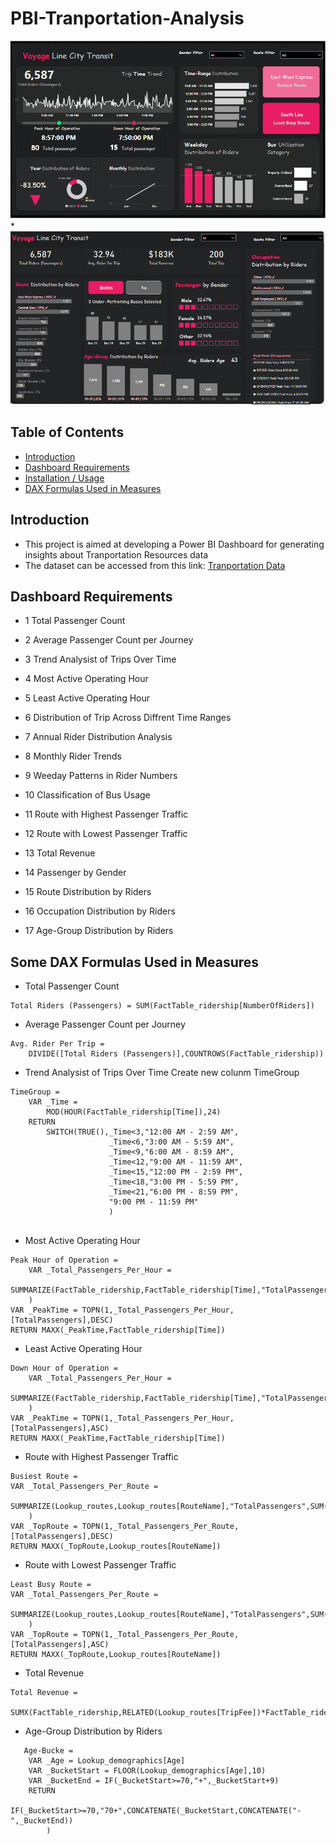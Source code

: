# PBI-Tranportation-Analysis


![Dashboard Image_1](https://github.com/quynhnguyenuet/Dash_Board_Project/blob/main/Transportation%20Resources/Image/Report_1.PNG "Final Dashboard Image")
*
![Dashboard Image_2](https://github.com/quynhnguyenuet/Dash_Board_Project/blob/main/Transportation%20Resources/Image/Report_2.png "Final Dashboard Image")
## Table of Contents
* [Introduction](#Introduction)
* [Dashboard Requirements](#Dashboard-Requirements)
* [Installation / Usage](#Installation--Usage)
* [DAX Formulas Used in Measures](#DAX-Formulas-Used-in-Measures)
## Introduction
* This project is aimed at developing a Power BI Dashboard for generating insights about Tranportation Resources data
* The dataset can be accessed from this link: [Tranportation Data](https://github.com/quynhnguyenuet/Dash_Board_Project/tree/main/Transportation%20Resources/Data)
## Dashboard Requirements
* 1 Total Passenger Count

* 2 Average Passenger Count per Journey

* 3 Trend Analysist of Trips Over Time

* 4 Most Active Operating Hour

* 5 Least Active Operating Hour

* 6 Distribution of Trip Across Diffrent Time Ranges

* 7 Annual Rider Distribution Analysis

* 8 Monthly Rider Trends

* 9 Weeday Patterns in Rider Numbers

* 10 Classification of Bus Usage

* 11 Route with Highest Passenger Traffic

* 12 Route with Lowest Passenger Traffic

* 13 Total Revenue

* 14 Passenger by Gender

* 15 Route Distribution by Riders

* 16 Occupation Distribution by Riders

* 17 Age-Group Distribution by Riders
## Some DAX Formulas Used in Measures
* Total Passenger Count
```dax
Total Riders (Passengers) = SUM(FactTable_ridership[NumberOfRiders])
```
*  Average Passenger Count per Journey
```dax
Avg. Rider Per Trip = 
    DIVIDE([Total Riders (Passengers)],COUNTROWS(FactTable_ridership))
```
*  Trend Analysist of Trips Over Time
Create new colunm TimeGroup
```dax
TimeGroup = 
    VAR _Time = 
        MOD(HOUR(FactTable_ridership[Time]),24)
    RETURN
        SWITCH(TRUE(),_Time<3,"12:00 AM - 2:59 AM",
                      _Time<6,"3:00 AM - 5:59 AM",
                      _Time<9,"6:00 AM - 8:59 AM",
                      _Time<12,"9:00 AM - 11:59 AM",
                      _Time<15,"12:00 PM - 2:59 PM",
                      _Time<18,"3:00 PM - 5:59 PM",
                      _Time<21,"6:00 PM - 8:59 PM",
                      "9:00 PM - 11:59 PM"
                      )
    
```
* Most Active Operating Hour
```dax
Peak Hour of Operation = 
    VAR _Total_Passengers_Per_Hour =
    SUMMARIZE(FactTable_ridership,FactTable_ridership[Time],"TotalPassengers",SUM(FactTable_ridership[NumberOfRiders])
    )
VAR _PeakTime = TOPN(1,_Total_Passengers_Per_Hour,[TotalPassengers],DESC)
RETURN MAXX(_PeakTime,FactTable_ridership[Time])
```
* Least Active Operating Hour
```dax
Down Hour of Operation = 
    VAR _Total_Passengers_Per_Hour =
    SUMMARIZE(FactTable_ridership,FactTable_ridership[Time],"TotalPassengers",SUM(FactTable_ridership[NumberOfRiders])
    )
VAR _PeakTime = TOPN(1,_Total_Passengers_Per_Hour,[TotalPassengers],ASC)
RETURN MAXX(_PeakTime,FactTable_ridership[Time])
```
* Route with Highest Passenger Traffic
```dax
Busiest Route = 
VAR _Total_Passengers_Per_Route =
    SUMMARIZE(Lookup_routes,Lookup_routes[RouteName],"TotalPassengers",SUM(FactTable_ridership[NumberOfRiders])
    )
VAR _TopRoute = TOPN(1,_Total_Passengers_Per_Route,[TotalPassengers],DESC)
RETURN MAXX(_TopRoute,Lookup_routes[RouteName])
```
* Route with Lowest Passenger Traffic
```dax
Least Busy Route = 
VAR _Total_Passengers_Per_Route =
    SUMMARIZE(Lookup_routes,Lookup_routes[RouteName],"TotalPassengers",SUM(FactTable_ridership[NumberOfRiders])
    )
VAR _TopRoute = TOPN(1,_Total_Passengers_Per_Route,[TotalPassengers],ASC)
RETURN MAXX(_TopRoute,Lookup_routes[RouteName])
```
* Total Revenue 
```dax
Total Revenue = 
    SUMX(FactTable_ridership,RELATED(Lookup_routes[TripFee])*FactTable_ridership[NumberOfRiders])
```
* Age-Group Distribution by Riders
```dax
   Age-Bucke = 
    VAR _Age = Lookup_demographics[Age]
    VAR _BucketStart = FLOOR(Lookup_demographics[Age],10)
    VAR _BucketEnd = IF(_BucketStart>=70,"+",_BucketStart+9)
    RETURN
        IF(_BucketStart>=70,"70+",CONCATENATE(_BucketStart,CONCATENATE("-",_BucketEnd))
        )
```
